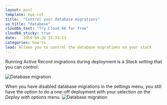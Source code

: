 ```yaml
---
layout: post
template: two-col
title:  "Control your database migrations"
so_title: "database"
cloud66_text: "Try Cloud 66 for free"
cloud66_sticky: true
date:   1959-09-26 15:33:13
categories: how-to
lead: Allows you to control the database migrations on your stack
---
```


Running Active Record migrations during deployment is a _Stack setting_ that you can control:

![Database migration](http://cdn.cloud66.com/images/help/db_migration.png)

When you have disabled database migrations in the settings menu, you still have the option to do a one-off deployment with your selection on the _Deploy with options_ menu.
![Database migration](http://cdn.cloud66.com/images/help/db_migration_option.png)